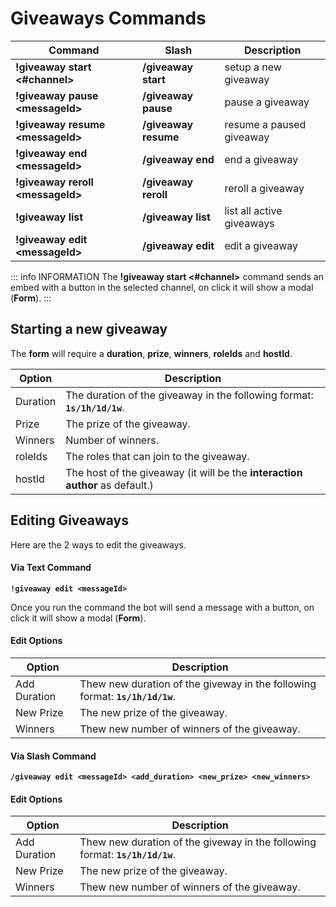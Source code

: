 # Giveaways Commands

| Command        | Slash          | Description        |
| -------------- | -------------- | ------------------ |
| **!giveaway start \<#channel>** | **/giveaway start** | setup a new giveaway | 
| **!giveaway pause \<messageId>** | **/giveaway pause** |  pause a giveaway |
| **!giveaway resume \<messageId>** | **/giveaway resume** | resume a paused giveaway |
| **!giveaway end \<messageId>** | **/giveaway end** | end a giveaway
| **!giveaway reroll \<messageId>** | **/giveaway reroll** | reroll a giveaway
| **!giveaway list** | **/giveaway list** | list all active giveaways
|**!giveaway edit \<messageId>** | **/giveaway edit** | edit a giveaway |

::: info INFORMATION
The **!giveaway start \<#channel>** command sends an embed with a button in the selected channel, on click it will show a modal (**Form**).
:::

## Starting a new giveaway

The **form** will require a **duration**, **prize**, **winners**, **roleIds** and **hostId**.

| Option                 | Description                                                                     |
| ---------------------- | ------------------------------------------------------------------------------- |
| Duration               | The duration of the giveaway in the following format: **`1s/1h/1d/1w`**.        |
| Prize                  | The prize of the giveaway.                                                      |
| Winners                | Number of winners.                                                              |
| roleIds                | The roles that can join to the giveaway.                                        |
| hostId                 | The host of the giveaway (it will be the **interaction author** as default.)    |

## Editing Giveaways

Here are the 2 ways to edit the giveaways.

#### Via Text Command   

**`!giveaway edit <messageId>`**

Once you run the command the bot will send a message with a button, on click it will show a modal (**Form**).


#### Edit Options

| Option                 | Description                                                                      |
| ---------------------- | -------------------------------------------------------------------------------- |
| Add Duration           | Thew new duration of the giveway in the following format: **`1s/1h/1d/1w`**.     |
| New Prize              | The new prize of the giveaway.                                                   |
| Winners                | Thew new number of winners of the giveaway.                                      |

#### Via Slash Command

**`/giveaway edit <messageId> <add_duration> <new_prize> <new_winners>`**

#### Edit Options

| Option                 | Description                                                                      |
| ---------------------- | -------------------------------------------------------------------------------- |
| Add Duration           | Thew new duration of the giveway in the following format: **`1s/1h/1d/1w`**.     |
| New Prize              | The new prize of the giveaway.                                                   |
| Winners                | Thew new number of winners of the giveaway.                                      |